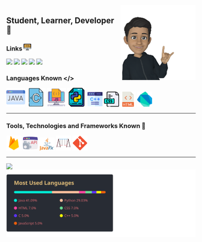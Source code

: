 <img width="200" align="right" src="icons/emoji.png">

## Student, Learner, Developer 👋

### Links <img width=20 src="icons/website.png">
<a href="https://www.codewars.com/users/jayvakil"><img width=31 src="https://docs.codewars.com/logo.svg"></a>
<a href="https://twitter.com/JayVakil1"> <img width=30 src="https://image.similarpng.com/very-thumbnail/2020/06/Black-icon-Twitter-logo-transparent-PNG.png"></a>
<a href="https://www.instagram.com/jay._.vakil/"> <img width=30 src="https://static-00.iconduck.com/assets.00/instagram-icon-2048x2048-uc6feurl.png"></a>
<a href="https://www.reddit.com/user/JayVakil"> <img width=30 src="https://www.iconpacks.net/icons/2/free-reddit-logo-icon-2436-thumb.png"></a>
<a href="https://www.linkedin.com/in/jay-vakil/"> <img width=30 src="https://cdn1.iconfinder.com/data/icons/logotypes/32/circle-linkedin-512.png"></a>
<!--
**jayvakil-bc/jayvakil-bc** is a ✨ _special_ ✨ repository because its `README.md` (this file) appears on your GitHub profile.

Here are some ideas to get you started:

- 🔭 I’m currently working on ...
- 🌱 I’m currently learning ...
- 👯 I’m looking to collaborate on ...
- 🤔 I’m looking for help with ...
- 💬 Ask me about ...
- 📫 How to reach me: ...
- 😄 Pronouns: ...
- ⚡ Fun fact: ...
-->
### Languages Known </>
<img width=50 src="icons/java.png"> <img width=50 src="icons/c-document.png">   <img width=50 src="icons/3344325.png">   <img width=50 src="icons/file.png"> <img width=40 src="icons/c-.png"> <img width=40 src="icons/css-file-format.png"> <img width=40 src="icons/html.png"> <img width=40 src="icons/768px-Dart-logo.png">
<hr>

### Tools, Technologies and Frameworks Known 🧰
<img width=40 src="icons/firebase.png"> <img width=40 src="icons/api.png"> <img width=40 src="icons/file (1).png"> <img width=40 src="icons/swing.png"> <img width=40 src="icons/gg.png"> 

<hr>
<img align="center" src="https://www.codewars.com/users/jayvakil/badges/large">
<img align="center" src="icons/lang.svg"/> 

